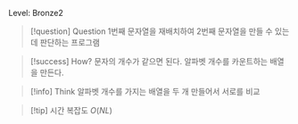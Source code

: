 Level: Bronze2

> [!question] Question
> 1번째 문자열을 재배치하여 2번째 문자열을 만들 수 있는데 판단하는 프로그램

> [!success] How?
> 문자의 개수가 같으면 된다.
> 알파벳 개수를 카운트하는 배열을 만든다.

> [!info] Think
> 알파벳 개수를 가지는 배열을 두 개 만들어서 서로를 비교

> [!tip] 시간 복잡도
> $O(NL)$
